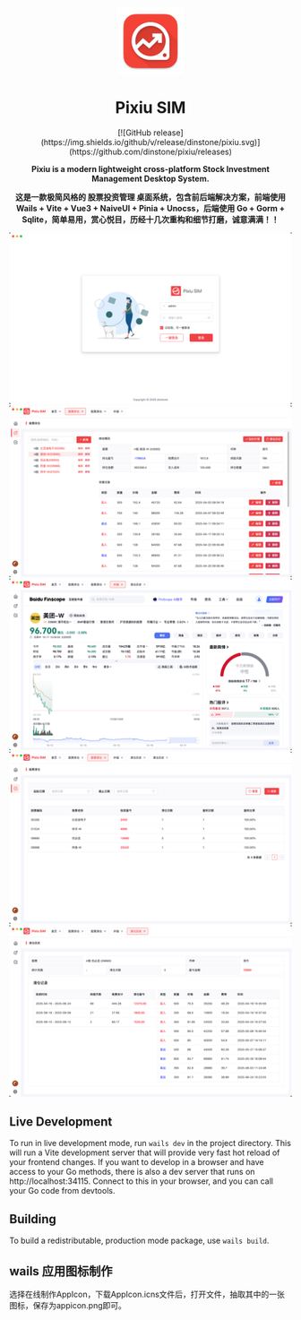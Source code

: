 <div align="center">
<a href="https://github.com/dinstone/pixiu/"><img src="build/appicon.png" width="120"/></a>
</div>

<h1 align="center">Pixiu SIM</h1>

<div align="center">
[![GitHub release](https://img.shields.io/github/v/release/dinstone/pixiu.svg)](https://github.com/dinstone/pixiu/releases)

<strong>Pixiu is a modern lightweight cross-platform Stock Investment Management Desktop System.

这是一款极简风格的 股票投资管理 桌面系统，包含前后端解决方案，前端使用 Wails + Vite + Vue3 + NaiveUI + Pinia + Unocss，后端使用 Go + Gorm + Sqlite，简单易用，赏心悦目，历经十几次重构和细节打磨，诚意满满！！</strong>
</div>

<picture>
<img alt="screenshot" src="docs/imgs/px01.png">
<img alt="screenshot" src="docs/imgs/px02.png">
<img alt="screenshot" src="docs/imgs/px03.png">
<img alt="screenshot" src="docs/imgs/px04.png">
<img alt="screenshot" src="docs/imgs/px05.png">
</picture>

## Live Development

To run in live development mode, run `wails dev` in the project directory. This will run a Vite development
server that will provide very fast hot reload of your frontend changes. If you want to develop in a browser
and have access to your Go methods, there is also a dev server that runs on http://localhost:34115. Connect
to this in your browser, and you can call your Go code from devtools.

## Building

To build a redistributable, production mode package, use `wails build`.

## wails 应用图标制作
选择在线制作AppIcon，下载AppIcon.icns文件后，打开文件，抽取其中的一张图标，保存为appicon.png即可。